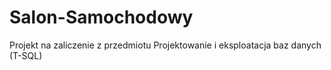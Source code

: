 # Salon-Samochodowy
Projekt na zaliczenie z przedmiotu Projektowanie i eksploatacja baz danych (T-SQL)  
